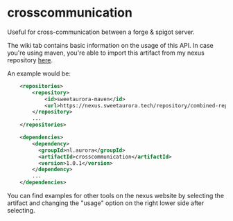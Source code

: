 # crosscommunication
Useful for cross-communication between a forge &amp; spigot server.


The wiki tab contains basic information on the usage of this API. In case you're using maven, you're able to import this artifact from my nexus repository [here](https://nexus.sweetaurora.tech/).

An example would be:
```xml
    <repositories>
        <repository>
            <id>sweetaurora-maven</id>
            <url>https://nexus.sweetaurora.tech/repository/combined-repo/</url>
        </repository>
        ...
    </repositories>

    <dependencies>
        <dependency>
          <groupId>nl.aurora</groupId>
          <artifactId>crosscommunication</artifactId>
          <version>1.0.1</version>
        </dependency>
        ...
    </dependencies>
```

You can find examples for other tools on the nexus website by selecting the artifact and changing the "usage" option on the right lower side after selecting.
